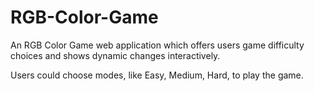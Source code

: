 # RGB-Color-Game
An RGB Color Game web application which offers users game difficulty choices and shows dynamic changes interactively.

Users could choose modes, like Easy, Medium, Hard, to play the game.
